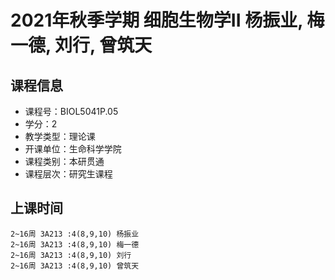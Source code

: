 # 2021年秋季学期 细胞生物学II 杨振业, 梅一德, 刘行, 曾筑天






## 课程信息

- 课程号：BIOL5041P.05
- 学分：2
- 教学类型：理论课
- 开课单位：生命科学学院
- 课程类别：本研贯通
- 课程层次：研究生课程

## 上课时间

```
2~16周 3A213 :4(8,9,10) 杨振业
2~16周 3A213 :4(8,9,10) 梅一德
2~16周 3A213 :4(8,9,10) 刘行
2~16周 3A213 :4(8,9,10) 曾筑天
```

